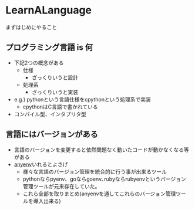 # LearnALanguage

まずはじめにやること

## プログラミング言語 is 何

- 下記2つの概念がある
  - 仕様
    - ざっくりいうと設計
  - 処理系
    - ざっくりいうと実装
- e.g.) pythonという言語仕様をcpythonという処理系で実装
  - cpythonはC言語で書かれている
- コンパイル型、インタプリタ型

## 言語にはバージョンがある

- 言語のバージョンを変更すると依然問題なく動いたコードが動かなくなる等がある
- [anyenv](https://github.com/anyenv/anyenv)いれるとよさげ
  - 様々な言語のバージョン管理を統合的に行う事が出来るツール
  - pythonならpyenv、goならgoenv､rubyならrubyenvというバージョン管理ツールが元来存在していた。
  - これら全部を取りまとめ(anyenvを通してこれらのバージョン管理ツールを導入出来る)
